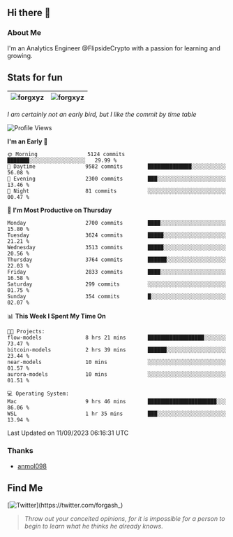 ## Hi there 👋

### About Me

I'm an Analytics Engineer @FlipsideCrypto with a passion for learning and growing.
  
## Stats for fun

| <img align="center" src="https://github-readme-streak-stats.herokuapp.com/?user=forgxyz&theme=tokyonight" alt="forgxyz" /> | <img align="center" src="https://github-readme-stats.vercel.app/api?username=forgxyz&theme=tokyonight&show_icons=true" alt="forgxyz" /> |
| ------------- |------------- |

*I am certainly not an early bird, but I like the commit by time table*  

<!--START_SECTION:waka-->
![Profile Views](http://img.shields.io/badge/Profile%20Views-0-blue)

**I'm an Early 🐤** 

```text
🌞 Morning                5124 commits        ███████░░░░░░░░░░░░░░░░░░   29.99 % 
🌆 Daytime                9582 commits        ██████████████░░░░░░░░░░░   56.08 % 
🌃 Evening                2300 commits        ███░░░░░░░░░░░░░░░░░░░░░░   13.46 % 
🌙 Night                  81 commits          ░░░░░░░░░░░░░░░░░░░░░░░░░   00.47 % 
```
📅 **I'm Most Productive on Thursday** 

```text
Monday                   2700 commits        ████░░░░░░░░░░░░░░░░░░░░░   15.80 % 
Tuesday                  3624 commits        █████░░░░░░░░░░░░░░░░░░░░   21.21 % 
Wednesday                3513 commits        █████░░░░░░░░░░░░░░░░░░░░   20.56 % 
Thursday                 3764 commits        ██████░░░░░░░░░░░░░░░░░░░   22.03 % 
Friday                   2833 commits        ████░░░░░░░░░░░░░░░░░░░░░   16.58 % 
Saturday                 299 commits         ░░░░░░░░░░░░░░░░░░░░░░░░░   01.75 % 
Sunday                   354 commits         █░░░░░░░░░░░░░░░░░░░░░░░░   02.07 % 
```


📊 **This Week I Spent My Time On** 

```text
🐱‍💻 Projects: 
flow-models              8 hrs 21 mins       ██████████████████░░░░░░░   73.47 % 
bitcoin-models           2 hrs 39 mins       ██████░░░░░░░░░░░░░░░░░░░   23.44 % 
near-models              10 mins             ░░░░░░░░░░░░░░░░░░░░░░░░░   01.57 % 
aurora-models            10 mins             ░░░░░░░░░░░░░░░░░░░░░░░░░   01.51 % 

💻 Operating System: 
Mac                      9 hrs 46 mins       ██████████████████████░░░   86.06 % 
WSL                      1 hr 35 mins        ███░░░░░░░░░░░░░░░░░░░░░░   13.94 % 
```


 Last Updated on 11/09/2023 06:16:31 UTC
<!--END_SECTION:waka-->

### Thanks
 - [anmol098](https://github.com/anmol098/waka-readme-stats/)
  
## Find Me
[![Twitter](https://img.shields.io/twitter/url/https/twitter.com/forgash_.svg?style=social&label=Follow%20%40forgash_)](https://twitter.com/forgash_)


> *Throw out your conceited opinions, for it is impossible for a person to begin to learn what he thinks he already knows.* 
